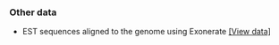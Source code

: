 ### Other data

-   EST sequences aligned to the genome using Exonerate [\[View
    data\]](/Tuber_melanosporum/Location/View?db=core;r=FN430372:435502-435667;contigviewbottom=dna_align_otherfeatures_est_exonerate=normal)
